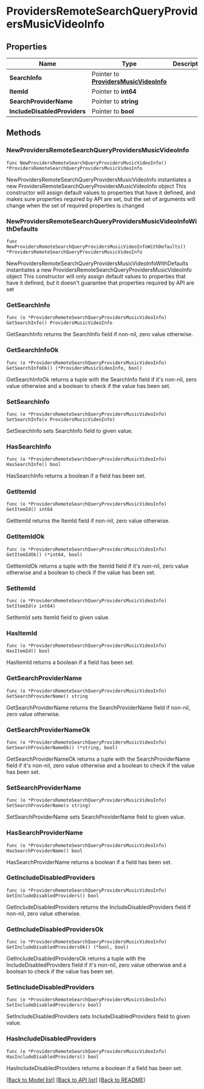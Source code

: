 # ProvidersRemoteSearchQueryProvidersMusicVideoInfo

## Properties

Name | Type | Description | Notes
------------ | ------------- | ------------- | -------------
**SearchInfo** | Pointer to [**ProvidersMusicVideoInfo**](ProvidersMusicVideoInfo.md) |  | [optional] 
**ItemId** | Pointer to **int64** |  | [optional] 
**SearchProviderName** | Pointer to **string** |  | [optional] 
**IncludeDisabledProviders** | Pointer to **bool** |  | [optional] 

## Methods

### NewProvidersRemoteSearchQueryProvidersMusicVideoInfo

`func NewProvidersRemoteSearchQueryProvidersMusicVideoInfo() *ProvidersRemoteSearchQueryProvidersMusicVideoInfo`

NewProvidersRemoteSearchQueryProvidersMusicVideoInfo instantiates a new ProvidersRemoteSearchQueryProvidersMusicVideoInfo object
This constructor will assign default values to properties that have it defined,
and makes sure properties required by API are set, but the set of arguments
will change when the set of required properties is changed

### NewProvidersRemoteSearchQueryProvidersMusicVideoInfoWithDefaults

`func NewProvidersRemoteSearchQueryProvidersMusicVideoInfoWithDefaults() *ProvidersRemoteSearchQueryProvidersMusicVideoInfo`

NewProvidersRemoteSearchQueryProvidersMusicVideoInfoWithDefaults instantiates a new ProvidersRemoteSearchQueryProvidersMusicVideoInfo object
This constructor will only assign default values to properties that have it defined,
but it doesn't guarantee that properties required by API are set

### GetSearchInfo

`func (o *ProvidersRemoteSearchQueryProvidersMusicVideoInfo) GetSearchInfo() ProvidersMusicVideoInfo`

GetSearchInfo returns the SearchInfo field if non-nil, zero value otherwise.

### GetSearchInfoOk

`func (o *ProvidersRemoteSearchQueryProvidersMusicVideoInfo) GetSearchInfoOk() (*ProvidersMusicVideoInfo, bool)`

GetSearchInfoOk returns a tuple with the SearchInfo field if it's non-nil, zero value otherwise
and a boolean to check if the value has been set.

### SetSearchInfo

`func (o *ProvidersRemoteSearchQueryProvidersMusicVideoInfo) SetSearchInfo(v ProvidersMusicVideoInfo)`

SetSearchInfo sets SearchInfo field to given value.

### HasSearchInfo

`func (o *ProvidersRemoteSearchQueryProvidersMusicVideoInfo) HasSearchInfo() bool`

HasSearchInfo returns a boolean if a field has been set.

### GetItemId

`func (o *ProvidersRemoteSearchQueryProvidersMusicVideoInfo) GetItemId() int64`

GetItemId returns the ItemId field if non-nil, zero value otherwise.

### GetItemIdOk

`func (o *ProvidersRemoteSearchQueryProvidersMusicVideoInfo) GetItemIdOk() (*int64, bool)`

GetItemIdOk returns a tuple with the ItemId field if it's non-nil, zero value otherwise
and a boolean to check if the value has been set.

### SetItemId

`func (o *ProvidersRemoteSearchQueryProvidersMusicVideoInfo) SetItemId(v int64)`

SetItemId sets ItemId field to given value.

### HasItemId

`func (o *ProvidersRemoteSearchQueryProvidersMusicVideoInfo) HasItemId() bool`

HasItemId returns a boolean if a field has been set.

### GetSearchProviderName

`func (o *ProvidersRemoteSearchQueryProvidersMusicVideoInfo) GetSearchProviderName() string`

GetSearchProviderName returns the SearchProviderName field if non-nil, zero value otherwise.

### GetSearchProviderNameOk

`func (o *ProvidersRemoteSearchQueryProvidersMusicVideoInfo) GetSearchProviderNameOk() (*string, bool)`

GetSearchProviderNameOk returns a tuple with the SearchProviderName field if it's non-nil, zero value otherwise
and a boolean to check if the value has been set.

### SetSearchProviderName

`func (o *ProvidersRemoteSearchQueryProvidersMusicVideoInfo) SetSearchProviderName(v string)`

SetSearchProviderName sets SearchProviderName field to given value.

### HasSearchProviderName

`func (o *ProvidersRemoteSearchQueryProvidersMusicVideoInfo) HasSearchProviderName() bool`

HasSearchProviderName returns a boolean if a field has been set.

### GetIncludeDisabledProviders

`func (o *ProvidersRemoteSearchQueryProvidersMusicVideoInfo) GetIncludeDisabledProviders() bool`

GetIncludeDisabledProviders returns the IncludeDisabledProviders field if non-nil, zero value otherwise.

### GetIncludeDisabledProvidersOk

`func (o *ProvidersRemoteSearchQueryProvidersMusicVideoInfo) GetIncludeDisabledProvidersOk() (*bool, bool)`

GetIncludeDisabledProvidersOk returns a tuple with the IncludeDisabledProviders field if it's non-nil, zero value otherwise
and a boolean to check if the value has been set.

### SetIncludeDisabledProviders

`func (o *ProvidersRemoteSearchQueryProvidersMusicVideoInfo) SetIncludeDisabledProviders(v bool)`

SetIncludeDisabledProviders sets IncludeDisabledProviders field to given value.

### HasIncludeDisabledProviders

`func (o *ProvidersRemoteSearchQueryProvidersMusicVideoInfo) HasIncludeDisabledProviders() bool`

HasIncludeDisabledProviders returns a boolean if a field has been set.


[[Back to Model list]](../README.md#documentation-for-models) [[Back to API list]](../README.md#documentation-for-api-endpoints) [[Back to README]](../README.md)


